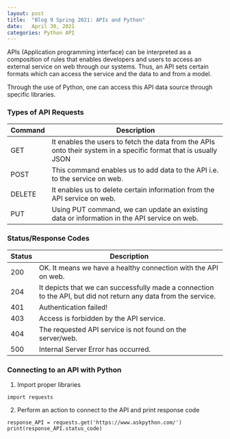 ```yaml
---
layout: post
title:  "Blog 9 Spring 2021: APIs and Python"
date:   April 30, 2021
categories: Python API 
---
```


APIs (Application programming interface) can be interpreted as a composition of rules that enables developers and users to access an external service on web through our systems. Thus, an API sets certain formats which can access the service and the data to and from a model.

Through the use of Python, one can access this API data source through specific libraries.

<h3>Types of API Requests</h3>

|Command|Description|
|---|----|
|GET|It enables the users to fetch the data from the APIs onto their system in a specific format that is usually JSON|
|POST|This command enables us to add data to the API i.e. to the service on web.|
|DELETE|It enables us to delete certain information from the API service on web.|
|PUT|Using PUT command, we can update an existing data or information in the API service on web.|


<h3>Status/Response Codes</h3>

|Status|Description|
|---|---|
|200| OK. It means we have a healthy connection with the API on web.|
|204| It depicts that we can successfully made a connection to the API, but did not return any data from the service.|
|401| Authentication failed!|
|403| Access is forbidden by the API service.|
|404|The requested API service is not found on the server/web.|
|500|Internal Server Error has occurred.|


<h3>Connecting to an API with Python</h3>

1.  Import proper libraries 
```
import requests
```

2. Perform an action to connect to the API and print response code
```
response_API = requests.get('https://www.askpython.com/')
print(response_API.status_code)
```




